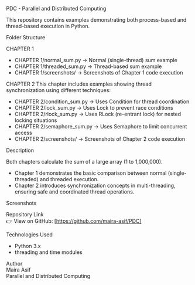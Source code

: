 PDC  -  Parallel and Distributed Computing

This repository contains examples demonstrating both process-based and thread-based execution in Python.

Folder Structure

CHAPTER 1

- CHAPTER 1/normal_sum.py → Normal (single-thread) sum example  
- CHAPTER 1/threaded_sum.py → Thread-based sum example  
- CHAPTER 1/screenshots/ → Screenshots of Chapter 1 code execution  

CHAPTER 2
This chapter includes examples showing thread synchronization using different techniques:

- CHAPTER 2/condition_sum.py → Uses Condition for thread coordination  
- CHAPTER 2/lock_sum.py → Uses Lock to prevent race conditions  
- CHAPTER 2/rlock_sum.py → Uses RLock (re-entrant lock) for nested locking situations  
- CHAPTER 2/semaphore_sum.py → Uses Semaphore to limit concurrent access  
- CHAPTER 2/screenshots/ → Screenshots of Chapter 2 code execution  

Description

Both chapters calculate the sum of a large array (1 to 1,000,000).  

- Chapter 1 demonstrates the basic comparison between normal (single-threaded) and threaded execution.  
- Chapter 2 introduces synchronization concepts in multi-threading, ensuring safe and coordinated thread operations.  

Screenshots

Repository Link  
👉 View on GitHub: [https://github.com/maira-asif/PDC]

Technologies Used  

- Python 3.x  
- threading and time modules  

Author  
Maira Asif  
Parallel and Distributed Computing  
